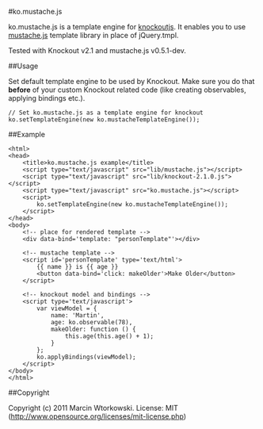 #ko.mustache.js

ko.mustache.js is a template engine for [knockoutjs](http://knockoutjs.com). It enables you to use [mustache.js](https://github.com/janl/mustache.js/) template library in place of jQuery.tmpl.

Tested with Knockout v2.1 and mustache.js v0.5.1-dev.

##Usage


Set default template engine to be used by Knockout. Make sure you do that **before** of your custom Knockout related code (like creating observables, applying bindings etc.).

	// Set ko.mustache.js as a template engine for knockout
	ko.setTemplateEngine(new ko.mustacheTemplateEngine());

##Example

	<html>
	<head>
		<title>ko.mustache.js example</title>
		<script type="text/javascript" src="lib/mustache.js"></script>
		<script type="text/javascript" src="lib/knockout-2.1.0.js"></script>
		<script type="text/javascript" src="ko.mustache.js"></script>
		<script>
			ko.setTemplateEngine(new ko.mustacheTemplateEngine());
		</script>
	</head>
	<body>
		<!-- place for rendered template -->
		<div data-bind='template: "personTemplate"'></div>

		<!-- mustache template -->
		<script id='personTemplate' type='text/html'>
			{{ name }} is {{ age }}
			<button data-bind='click: makeOlder'>Make Older</button>
		</script>
	
		<!-- knockout model and bindings -->
		<script type='text/javascript'>
			var viewModel = {
				name: 'Martin',
				age: ko.observable(78),
				makeOlder: function () {
					this.age(this.age() + 1);
				}
			};
			ko.applyBindings(viewModel);
		</script>
	</body>
	</html>


##Copyright

Copyright (c) 2011 Marcin Wtorkowski. License: MIT (http://www.opensource.org/licenses/mit-license.php)
